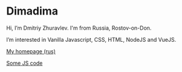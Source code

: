 # Dimadima
Hi, I’m Dmitriy Zhuravlev. I'm from Russia, Rostov-on-Don.

I’m interested in Vanilla Javascript, CSS, HTML, NodeJS and VueJS.

[My homepage (rus)](https://dmitriyzhuravlev.ru/)

[Some JS code](https://dmitriyzhuravlev.ru/razdel/javascript/)
